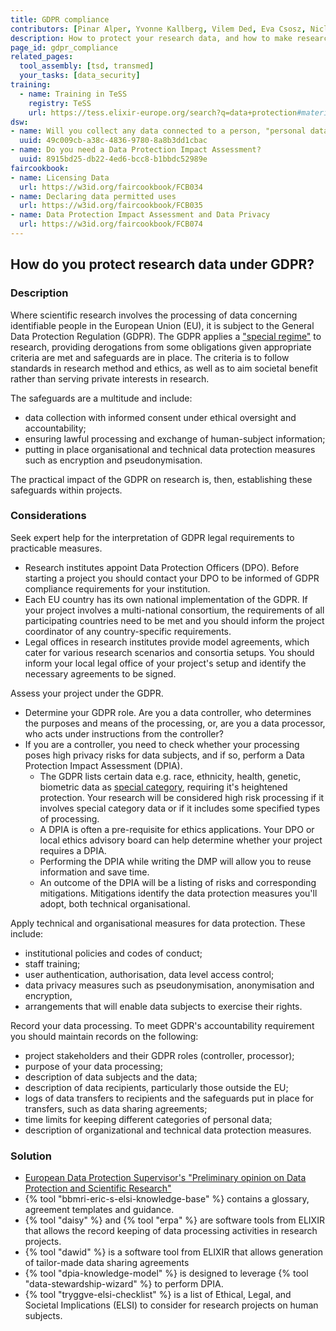 ```yaml
---
title: GDPR compliance
contributors: [Pinar Alper, Yvonne Kallberg, Vilem Ded, Eva Csosz, Niclas Jareborg]
description: How to protect your research data, and how to make research data compliant to GDPR.
page_id: gdpr_compliance
related_pages: 
  tool_assembly: [tsd, transmed]
  your_tasks: [data_security]
training:
  - name: Training in TeSS
    registry: TeSS
    url: https://tess.elixir-europe.org/search?q=data+protection#materials
dsw:
- name: Will you collect any data connected to a person, "personal data"?
  uuid: 49c009cb-a38c-4836-9780-8a8b3dd1cbac
- name: Do you need a Data Protection Impact Assessment?
  uuid: 8915bd25-db22-4ed6-bcc8-b1bbdc52989e
faircookbook:
- name: Licensing Data
  url: https://w3id.org/faircookbook/FCB034
- name: Declaring data permitted uses
  url: https://w3id.org/faircookbook/FCB035
- name: Data Protection Impact Assessment and Data Privacy
  url: https://w3id.org/faircookbook/FCB074
---
```


## How do you protect research data under GDPR?

### Description

Where scientific research involves the processing of data concerning identifiable people in the European Union (EU), it is subject to the General Data Protection Regulation (GDPR). The GDPR applies a ["special regime"](https://edps.europa.eu/sites/edp/files/publication/20-01-06_opinion_research_en.pdf) to research, providing derogations from some obligations given appropriate criteria are met and safeguards are in place. The criteria is to follow standards in research method and ethics, as well as to aim societal benefit rather than serving private interests in research.

The safeguards are a multitude and include:
  * data collection with informed consent under ethical oversight and accountability;
  * ensuring lawful processing and exchange of human-subject information;
  * putting in place organisational and technical data protection measures such as encryption and pseudonymisation.

The practical impact of the GDPR on research is, then, establishing these safeguards within projects.

### Considerations

Seek expert help for the interpretation of GDPR legal requirements to practicable measures.
  * Research institutes appoint Data Protection Officers (DPO). Before starting a project you should contact your DPO to be informed of GDPR compliance requirements for your institution.
  * Each EU country has its own national implementation of the GDPR. If your project involves a multi-national consortium, the requirements of all participating countries need to be met and you should inform the project coordinator of any country-specific requirements.
  * Legal offices in research institutes provide model agreements, which cater for various research scenarios and consortia setups. You should inform your local legal office of your project's setup and identify the necessary agreements to be signed.

Assess your project under the GDPR.
  * Determine your GDPR role. Are you a data controller, who determines the purposes and means of the processing, or, are you a data processor, who acts under instructions from the controller?
  * If you are a controller, you need to check whether your processing poses high privacy risks for data subjects, and if so, perform a  Data Protection Impact Assessment (DPIA).
     * The GDPR lists certain data e.g. race, ethnicity, health, genetic, biometric data as [special category](https://ec.europa.eu/info/law/law-topic/data-protection/reform/rights-citizens/how-my-personal-data-protected/how-data-my-religious-beliefs-sexual-orientation-health-political-views-protected_en), requiring it's heightened protection. Your research will be considered high risk processing if it involves special category data or if it includes some specified types of processing.
     * A DPIA is often a pre-requisite for ethics applications. Your DPO or local ethics advisory board can help determine whether your project requires a DPIA.  
     * Performing the DPIA while writing the DMP will allow you to reuse information and save time.
     * An outcome of the DPIA will be a listing of risks and corresponding mitigations. Mitigations identify the data protection measures you'll adopt, both technical organisational.

Apply technical and organisational measures for data protection. These include:
  * institutional policies and codes of conduct;
  * staff training;
  * user authentication, authorisation, data level access control;
  * data privacy measures such as pseudonymisation, anonymisation and encryption,
  * arrangements that will enable data subjects to exercise their rights.

Record your data processing. To meet GDPR's accountability requirement you should maintain records on the following:
  * project stakeholders and their GDPR roles (controller, processor);
  * purpose of your data processing;
  * description of data subjects and the data;
  * description of data recipients, particularly those outside the EU;
  * logs of data transfers to recipients and the safeguards put in place for transfers, such as data sharing agreements;
  * time limits for keeping different categories of personal data;
  * description of organizational and technical data protection measures.

### Solution

  * [European Data Protection Supervisor's "Preliminary opinion on Data Protection and Scientific Research"](https://edps.europa.eu/sites/edp/files/publication/20-01-06_opinion_research_en.pdf)
  * {% tool "bbmri-eric-s-elsi-knowledge-base" %} contains a glossary, agreement templates and guidance.
  * {% tool "daisy" %} and {% tool "erpa" %} are software tools from ELIXIR that allows the record keeping of data processing activities in research projects.
  * {% tool "dawid" %} is a software tool from ELIXIR that allows generation of tailor-made data sharing agreements
  * {% tool "dpia-knowledge-model" %} is designed to leverage {% tool "data-stewardship-wizard" %} to perform DPIA.
  * {% tool "tryggve-elsi-checklist" %} is a list of Ethical, Legal, and Societal Implications (ELSI) to consider for research projects on human subjects.
